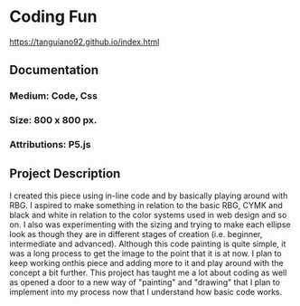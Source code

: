 # Coding Fun

https://tanguiano92.github.io/index.html

## Documentation

### Medium: Code, Css

### Size: 800 x 800 px.

### Attributions: P5.js

## Project Description

I created this piece using in-line code and by basically playing around with RBG. 
I aspired to make something in relation to the basic RBG, CYMK and black and white in 
relation to the color systems used in web design and so on. I also was experimenting
with the sizing and trying to make each ellipse look as though they are in different 
stages of creation (i.e. beginner, intermediate and advanced). Although this code painting 
is quite simple, it was a long process to get the image to the point that it is at now. 
I plan to keep working onthis piece and adding more to it and play around with the concept 
a bit further. This project has taught me a lot about coding as well as opened a door to a
new way of "painting" and "drawing" that I plan to implement into my process now that I 
understand how basic code works.
